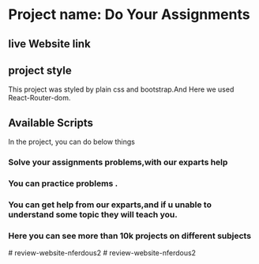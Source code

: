 #  Project name: Do Your Assignments 
## live Website link

## project style
This project was styled by plain css and bootstrap.And Here we used React-Router-dom.

## Available Scripts

In the project, you can do below things
### Solve your assignments problems,with our exparts help
### You can practice problems .
###  You can get help from our exparts,and if u unable to understand some topic they will teach you.
### Here you can see more than 10k projects on different subjects

#   r e v i e w - w e b s i t e - n f e r d o u s 2  
 #   r e v i e w - w e b s i t e - n f e r d o u s 2  
 
